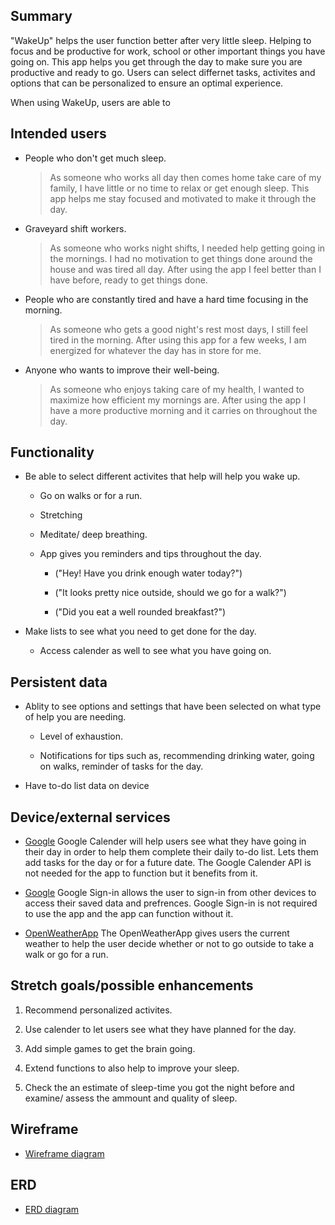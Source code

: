 ## Summary

"WakeUp" helps the user function better after very little sleep. Helping to focus and be productive for work, school or other important 
things you have going on. This app helps you get through the day to make sure you are productive and ready to go. Users can select
 differnet tasks, activites and options that can be personalized to ensure an optimal experience. 

When using WakeUp, users are able to 

## Intended users

* People who don't get much sleep.

    > As someone who works all day then comes home take care of my family, I have little or no time to relax or get enough sleep. This app helps me stay focused and motivated to make it through the day.

* Graveyard shift workers.

	> As someone who works night shifts, I needed help getting going in the mornings. I had no motivation to get things done around the house and was tired all day. After using the app I feel better than I have before, ready to get things done. 

* People who are constantly tired and have a hard time focusing in the morning.

	> As someone who gets a good night's rest most days, I still feel tired in the morning. After using this app for a few weeks, I am energized for whatever the day has in store for me. 

* Anyone who wants to improve their well-being.

	> As someone who enjoys taking care of my health, I wanted to maximize how efficient my mornings are. After using the app I have a more productive morning and it carries on throughout the day.

## Functionality

* Be able to select different activites that help will help you wake up.

	* Go on walks or for a run.
	
	* Stretching
	
	* Meditate/ deep breathing.
	
	* App gives you reminders and tips throughout the day.

		* ("Hey! Have you drink enough water today?")
	
		* ("It looks pretty nice outside, should we go for a walk?")
	
		* ("Did you eat a well rounded breakfast?")
	
* Make lists to see what you need to get done for the day.
	 
	 * Access calender as well to see what you have going on.

## Persistent data

* Ablity to see options and settings that have been selected on what type of help you are needing.

	* Level of exhaustion.
	
	* Notifications for tips such as, recommending drinking water, going on walks, reminder of tasks for the day.

* Have to-do list data on device

## Device/external services

* [Google](https://developers.google.com/calendar "Google Calender") Google Calender will help users see what they 
have going in their day in order to help them complete their daily to-do list. Lets them add tasks for the day or for a future date. The Google Calender API is not needed for the app to function but it benefits from it.

* [Google](https://developers.google.com/identity/sign-in/android/sign-in "Google Sign-in") Google Sign-in allows the user to sign-in from other devices to access their saved data and prefrences. Google Sign-in is not required to use the app and the app can function without it.

* [OpenWeatherApp](https://rapidapi.com/community/api/open-weather-map "OpenWeatherApp") The OpenWeatherApp gives users the 
current weather to help the user decide whether or not to go outside to take a walk or go for a run.

## Stretch goals/possible enhancements 

1. Recommend personalized activites.

2. Use calender to let users see what they have planned for the day.

3. Add simple games to get the brain going.

4. Extend functions to also help to improve your sleep. 

5. Check the an estimate of sleep-time you got the night before and examine/ assess the ammount and quality of sleep.


## Wireframe

* [Wireframe diagram](wireframe.md)

## ERD

* [ERD diagram](erd.md)